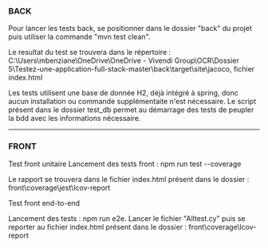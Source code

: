 <h3>BACK</h3>

Pour lancer les tests back, se positionner dans le dossier "back" du projet puis utiliser la commande "mvn test clean".

Le resultat du test se trouvera dans le répertoire : C:\Users\mbenziane\OneDrive\OneDrive - Vivendi Group\OCR\Dossier 5\Testez-une-application-full-stack-master\back\target\site\jacoco, fichier index.html

Les tests utilisent une base de donnée H2, déjà intégré à spring, donc aucun installation ou commande supplémentaite n'est nécessaire. Le script présent dans le dossier test_db permet au démarrage des tests
de peupler la bdd avec les informations nécessaire.

---
<h3>FRONT</h3>

Test front unitaire
Lancement des tests front : npm run test --coverage

Le rapport se trouvera dans le fichier index.html présent dans le dossier : front\coverage\jest\lcov-report

Test front end-to-end

Lancement des tests : npm run e2e. Lancer le fichier "Alltest.cy" puis se reporter au fichier index.html présent dans le dossier : front\coverage\lcov-report
